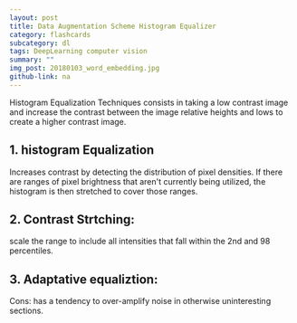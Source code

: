 ```yaml
---
layout: post
title: Data Augmentation Scheme Histogram Equalizer 
category: flashcards
subcategory: dl
tags: DeepLearning computer vision
summary: ""
img_post: 20180103_word_embedding.jpg
github-link: na
---
```


Histogram Equalization Techniques consists in taking a low contrast image and increase the contrast between the image relative heights and lows to create a higher contrast image.

## 1. histogram Equalization 

Increases contrast by detecting the distribution of pixel densities. If there are ranges of pixel brightness that aren't currently being utilized, the histogram is then stretched to cover those ranges.


## 2. Contrast Strtching:

scale the range to include all intensities that fall within the 2nd and 98 percentiles.

## 3. Adaptative equaliztion:

Cons: has a tendency to over-amplify noise in otherwise uninteresting sections.